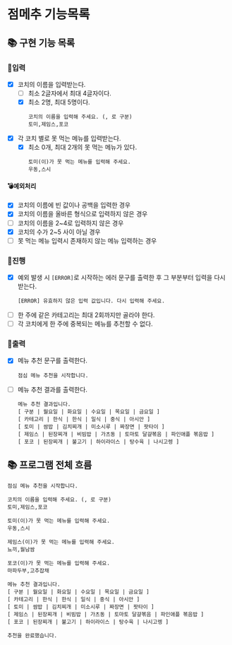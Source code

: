 # 점메추 기능목록

## 📚 구현 기능 목록

### 💫입력

- [x] 코치의 이름을 입력받는다.
    - [ ] 최소 2글자에서 최대 4글자이다.
    - [x] 최소 2명, 최대 5명이다.
      ```
      코치의 이름을 입력해 주세요. (, 로 구분)
      토미,제임스,포코
      ```
- [x] 각 코치 별로 못 먹는 메뉴를 입력받는다.
    - [x] 최소 0개, 최대 2개의 못 먹는 메뉴가 있다.
      ```
      토미(이)가 못 먹는 메뉴를 입력해 주세요.
      우동,스시
      ```

#### 💣예외처리

- [x] 코치의 이름에 빈 값이나 공백을 입력한 경우
- [x] 코치의 이름을 올바른 형식으로 입력하지 않은 경우
- [ ] 코치의 이름을 2~4로 입력하지 않은 경우
- [x] 코치의 수가 2~5 사이 아닐 경우
- [ ] 못 먹는 메뉴 입력시 존재하지 않는 메뉴 입력하는 경우

### 💫진행

- [x] 예외 발생 시 `[ERROR]`로 시작하는 에러 문구를 출력한 후 그 부분부터 입력을 다시 받는다.
  ```
  [ERROR] 유효하지 않은 입력 값입니다. 다시 입력해 주세요.
  ```
- [ ] 한 주에 같은 카테고리는 최대 2회까지만 골라야 한다.
- [ ] 각 코치에게 한 주에 중복되는 메뉴를 추천할 수 없다.

### 💫출력

- [x] 메뉴 추천 문구를 출력한다.
  ```
  점심 메뉴 추천을 시작합니다.
  ```
- [ ] 메뉴 추천 결과를 출력한다.
  ```
  메뉴 추천 결과입니다.
  [ 구분 | 월요일 | 화요일 | 수요일 | 목요일 | 금요일 ]
  [ 카테고리 | 한식 | 한식 | 일식 | 중식 | 아시안 ]
  [ 토미 | 쌈밥 | 김치찌개 | 미소시루 | 짜장면 | 팟타이 ]
  [ 제임스 | 된장찌개 | 비빔밥 | 가츠동 | 토마토 달걀볶음 | 파인애플 볶음밥 ]
  [ 포코 | 된장찌개 | 불고기 | 하이라이스 | 탕수육 | 나시고렝 ]
  ```

## 📚 프로그램 전체 흐름

```
점심 메뉴 추천을 시작합니다.

코치의 이름을 입력해 주세요. (, 로 구분)
토미,제임스,포코

토미(이)가 못 먹는 메뉴를 입력해 주세요.
우동,스시

제임스(이)가 못 먹는 메뉴를 입력해 주세요.
뇨끼,월남쌈

포코(이)가 못 먹는 메뉴를 입력해 주세요.
마파두부,고추잡채

메뉴 추천 결과입니다.
[ 구분 | 월요일 | 화요일 | 수요일 | 목요일 | 금요일 ]
[ 카테고리 | 한식 | 한식 | 일식 | 중식 | 아시안 ]
[ 토미 | 쌈밥 | 김치찌개 | 미소시루 | 짜장면 | 팟타이 ]
[ 제임스 | 된장찌개 | 비빔밥 | 가츠동 | 토마토 달걀볶음 | 파인애플 볶음밥 ]
[ 포코 | 된장찌개 | 불고기 | 하이라이스 | 탕수육 | 나시고렝 ]

추천을 완료했습니다.
```
